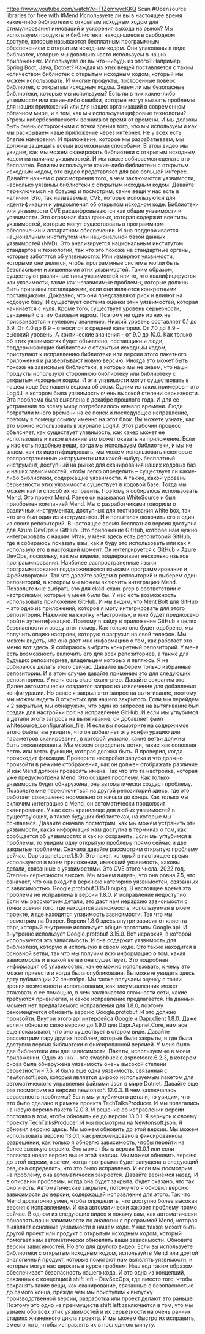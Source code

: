 https://www.youtube.com/watch?v=TfZomwycKKQ
Scan #Opensource libraries for free with #Mend
Используете ли вы в настоящее время какие-либо библиотеки с открытым исходным ходом для стимулирования инноваций и ускорения выхода на рынок? 
Мы используем продукты и библиотеки, находящиеся в свободном доступе, которые называются бесплатным программным обеспечением с открытым исходным кодом. 
Они упакованы в виде библиотек, которые мы довольно часто используем в наших приложениях. Используете ли вы что-нибудь из этого? Например, Spring Boot, Java, Dotnet? Каждая из этих вещей поставляется с таким количеством библиотек с открытым исходным кодом, который мы можем использовать. И многие продукты, построенные поверх библиотек, с открытым исходным кодом. 
Знаем ли мы безопасные библиотеки, которые мы используем? Есть ли в них какие-либо уязвимости или какие-либо ошибки, которые могут вызвать проблемы для наших приложений или для наших организаций в современном облачном мире, и в том, как мы используем цифровые технологии?
Угрозы кибербезопасности возникают время от времени. И мы должны быть очень осторожными с точки зрения того, что мы используем и как мы раскрываем наше приложение через интернет. Не у всех есть благие намерения. И приложение, которое мы разрабатываем, мы должны защищать всеми возможными способами. 
В этом видео мы увидим, как мы можем сканировать библиотеки с открытым исходным кодом на наличие уязвимостей. И мы также собираемся сделать это бесплатно. 
Если вы используете какие-либо библиотеки с открытым исходным кодом, это видео представляет для вас большой интерес.
Давайте начнем с рассмотрения того, в чем заключаются уязвимости, насколько уязвимы библиотеки с открытым исходным кодом. 
Давайте переключимся на браузер и посмотрим, какие вещи у нас есть в наличии. Это, так называемые, CVE, которые используются для идентификации и уведомления об открытом исходном коде.
Библиотеки или уязвимости CVE расшифровываются как общие уязвимости и уязвимости. Это огромная база данных, которая содержит все типы уязвимостей, которые могут существовать в программном обеспечении и аппаратном обеспечении. И она поддерживается национальным институтом или национальной базой данных уязвимостей (NVD).
Это анализируется национальным институтом стандартов и технологий, так что это похоже на стандартные органы, которые заботятся об уязвимостях. Или измеряют уязвимости, которыми они делятся, чтобы программные системы могли быть безопасными и лишенными этих уязвимостей.
Таким образом, существуют различные типы уязвимостей или то, что квалифицируется как уязвимости, такие как независимые проблемы, которые должны быть признаны поставщиками, если они являются конкретными поставщиками. 
Доказано, что они представляют риск и влияют на кодовую базу. И существует система оценки этих уязвимостей, которая начинается с нуля. 
Кроме того, существует уровень серьезности, связанный с этим базовым ядром. Поэтому ни один из них не присваивается к нулевому значению. 
Низкий уровень составляет 0.1 до 3.9. От 4.0 до 6.9 – относится к средней категории. От 7.0 до 8.9 – высокий уровень. А критические значения – от 9.0 до 10.0.
Как только об этих уязвимостях будет объявлено, поставщики и люди, поддерживающие библиотеки с открытым исходным кодом, приступают к исправлению библиотеки или версии этого пакетного приложения и развертывают новую версию. 
Иногда это может быть похоже на зависимые библиотеки, в которых мы не знаем, что наши продукты используют стороннюю библиотеку или библиотеку с открытым исходным кодом. И эти уязвимости могут существовать в нашем коде без нашего ведома об этом. 
Одним из таких примеров – это Log4J, в котором была уязвимость очень высокой степени серьезности. Эта проблема была выявлена в декабре прошлого года. И для ее устранения по всему миру потребовалось немало времени. 
Люди потратили много времени на ее поиск и последующее исправление, поэтому я помещу ссылку именно на этот блок. Вы можете узнать, как это можно использовать в журнале Log4J. Этот рабочий процесс объясняет, как существует уязвимость, как хакер может ее использовать и какое влияние это может оказать на приложение. 
Если у нас есть подобные вещи, когда мы используем библиотеки, и мы не знаем, как их идентифицировать, мы можем использовать некоторые распространенные инструменты или какой-нибудь бесплатный инструмент, доступный на рынке для сканирования наших кодовых баз и наших зависимостей, чтобы легко определить – существует ли какие-либо библиотеки, содержащие уязвимости. А также, какой уровень серьезности этих уязвимости существует в кодовой базе. Тогда мы можем найти способ их исправить. 
Поэтому я собираюсь использовать Mend. Это проект Mend. Ранее он назывался WhiteSource и был приобретен компанией Mend. 
Мы с разработчиками говорили о различных инструментах, доступных для тестирования white box, так что это был один из инструментов. И я попытался включить его в один из своих репозиторий. 
В настоящее время бесплатная версия доступна для Azure DevOps и GitHub. Это приложение GitHub, которое нам нужно интегрировать с нашим. 
Итак, у меня здесь есть репозиторий GitHub, где я собираюсь показать вам, как я буду это использовать или как я использую его в настоящий момент. 
Он интегрируется с GitHub и Azure DevOps, поскольку, как мы видели, поддерживает несколько языков программирования. Наиболее распространенные языки программирования поддерживаются языками программирования и Фреймворками. 
Так что давайте зайдем в репозиторий и выберем один репозиторий, в котором мы можем включить интеграцию Mend.
Позвольте мне выбрать это для ckad-exam-prep в соответствии с настройками, которые у меня были бы. 
У нас есть возможность использовать приложение GitHub. И мы видим, что Ment Bolt для GitHub – это одно из приложений, которое я могу интегрировать для этого репозитория. 
Нажмите на кнопку «Настроить», и мне будет предложено пройти аутентификацию. Поэтому я зайду в приложение GitHub в целях безопасности и введу этот номер. 
Как только оно будет одобрено, мы получить опцию настроек, которую я загрузил на свой телефон. Мы можем видеть, что она дает мне информацию о том, как работает это меню вот здесь. 
Я собираюсь выбрать конкретный репозиторий. У меня есть возможность включить его для всех репозиториев, а также для будущих репозиториев, владельцем которых я являюсь. 
Я не собираюсь делать этого сейчас. Давайте выберем только избранные репозитории. И  в этом случае давайте применим это для следующих репозиториев. 
У меня есть ckad-exam-prep. Давайте сохраним это. Далее автоматически создается запрос на извлечение для добавления конфигурации. 
Но ранее я закрыл этот запрос на вытягивание, поэтому мы можем видеть 0 открытых для нашего закрытого. Если мы перейдем к 2 закрытым, мы обнаружим, что один из запросов на вытягивание был создан для настройки bolt на исправление GitHub. И если мы углубимся в детали этого запроса на вытягивание, он добавляет файл whitesource_configuration_file. И если вы посмотрите на содержимое этого файла, вы увидите, что он добавляет эту конфигурацию для параметров сканирования, в которой указано, какие ветви должны быть отсканированы. 
Мы можем определить ветки, такие как основная ветвь или ветвь функции, которая должна быть. Я проверил, когда происходит фиксация. Проверьте настройки запуска и что должно произойти в режиме отображения, как он должен отображать различие. И как Mend должен проверять имена. Так что это та настройка, которая уже предусмотрена Mend. 
Это создает проблему. Как только уязвимость будет обнаружена, она автоматически создаст проблему. 
Позвольте мне переключиться на другой репозиторий здесь, где это работает совершенно нормально от начала до конца. Как только мы включим интеграцию с Mend, он автоматически продолжит сканирование. 
У нас есть хранилище для любых уязвимостей в существующих, а также будущих библиотеках, на которые мы ссылаемся. 
Давайте сначала посмотрим, как мы можем устранить эти уязвимости, какая информация нам доступна в терминах о том, как сообщается об уязвимостях и как их сохранить. 
Если  мы углубимся в проблемы, то увидим одну открытую проблему прямо сейчас и две закрытые проблемы. 
Сначала давайте рассмотрим открытую проблему сейчас. Dapr.aspnetcore.1.8.0. Это пакет, который в настоящее время используется в моем приложении, имеющий уязвимость, каковы детали, связанные с уязвимостями. 
Это CVE этого числа. 2022 год. 
Степень серьезности высока. Мы можем видеть, что она ровна 7.5, что означает, что она входит в верхнюю категорию уязвимостей, связанных с зависимостью. 
Google.protobuf.3.15.0.nupkg. 
В настоящее время эта проблема не исправлена в версии 1.8.0. И исправление недоступно. 
Если мы рассмотрим детали, это даст нам иерархию зависимости с точки зрения того, где находится зависимость, используемая в моем проекте, и где находится уязвимость зависимости. Так что мы посмотрим на Dapper. Версия 1.8.0 здесь внутри зависит от клиента dapr, который внутренне использует общие прототипы Google.api. И внутренне использует Google.protobuf 3.15.0.
Вот иерархия, в которой используется эта зависимость. И она содержит уязвимость для библиотеки, которую я использую в своем коде. Это также находится в основной ветви, так что мы получим всю информацию о том, какая зависимость и в какой ветви она существует. 
Это подробная информация об уязвимостях, как ее можно использовать, к чему это может привести и когда была опубликована. Вы можете увидеть здесь дату публикации 22 сентября. 
Мы также получаем оценку с точки зрения возможности использования, как злоумышленник может атаковать с ее помощью, в чем заключается сложности сети, какие требуются привилегии, и какое исправление предлагается. 
На данный момент нет предлагаемого исправления для 1.8.0, поэтому рекомендуется обновить версию Google.protobuf. И это должно произойти. 
Внутри этого api интерфейса Google и Dapr.client 1.8.0. Даже если я обновлю свою версию до 1.9.0 для Dapr.Aspnet.Core, нам все еще показывают, что оно существует в старом виде. 
Давайте рассмотрим пару других проблем, которые были закрыты, и где была доступна версия библиотеки с фиксированной версией. 
У меня было две библиотеки или две зависимости. 
Пакеты, используемые в моем приложении. Одно из них – это swashbuckle.aspnetcore.6.2.3, в котором снова была обнаружена уязвимость очень высокой степени серьезности – 7.5. И была еще одна уязвимость, связанная с newtonsoft.json, который является широко используемым пакетом для автоматического управления файлами Json в мире Dotnet.
Давайте еще раз посмотрим на версию newtonsoft 12.0.3. В чем заключалась серьезность проблемы? Если мы углубимся в детали, то увидим, что это было сделано в рамках проекта TechTalksProducer. И мы полагались на новую версию пакета 12.0.3.
И решение об исправлении версии состояло в том, чтобы обновить ее до версии 13.0.1. 
Я вернусь к своему проекту TechTalksProducer. И мы посмотрим на Newtonsoft.json. Я обновил версию здесь. Мы можем обновить до этой версии. Мы можем использовать версию 13.0.1, как рекомендовано в фиксированном разрешении, как только я обновлю зависимость, чтобы перейти на более высокую версию. Это может быть версия 13.0.1 или если появится новая версия выше этой версии. 
Мы можем обновить версию до этой версии, а затем, когда программа будет запущена в следующий раз, она определить, что это было исправлено. И если мы посмотрим на проблему, она автоматически закроется. 
Давайте вернемся назад. И в описании проблемы, когда она будет закрыта, будет сказано, что так оно и есть. 
Автоматические закрытие, потому что я обновил версию зависимости до версии, содержащей исправление для этого. Так что Mend достаточно умен, чтобы определить, что доступно более высокая версия с исправлением. И она автоматически закроет проблему прямо сейчас.
В одном из следующих видео я покажу вам, как автоматически обновлять ваши зависимости по аналогии с программой Mend, которая выявляет основные уязвимости в нашем коде. 
У нас также может быть другой проект или продукт с открытым исходным кодом, который помогает нам автоматически обновлять ваши зависимости. Обновите версии зависимостей. Но это для другого видео. 
Если вы используете библиотеки с открытым исходным кодом, используйте Mend или другой аналогичный продукт, которые помогают нам выявлять уязвимости, и которые могут нас держать в курсе проблем. 
Наш код таким образом обеспечивает безопасность нашего кода. И это одна из концепций, связанных с концепцией shift left – DevSecOps, где вместо того, чтобы сохранять такие вещи, как сканирование, связанные с безопасностью до самого конца, прежде чем мы приступим к выпуску производственной версии, разработка или проект делают это раньше. Поэтому это одно из преимуществ shift left заключается в том, что мы узнаем обо всех этих уязвимостей и их серьезности на очень ранних стадиях жизненного цикла проекта. И мы можем быстро их исправить, вместо того, чтобы исправлять их в последнюю минуту. 
